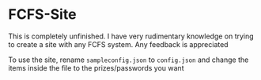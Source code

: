 # FCFS-Site

This is completely unfinished. I have very rudimentary knowledge on trying to create a site with any FCFS system. Any feedback is appreciated

To use the site, rename `sampleconfig.json` to `config.json` and change the items inside the file to the prizes/passwords you want
